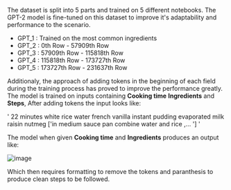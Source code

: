The dataset is split into 5 parts and trained on 5 different notebooks. The GPT-2 model is fine-tuned on this dataset to improve it's adaptability and performance to the scenario.

* GPT_1 : Trained on the most common ingredients
* GPT_2 : 0th Row - 57909th Row
* GPT_3 : 57909th Row - 115818th Row
* GPT_4 : 115818th Row - 173727th Row
* GPT_5 : 173727th Row - 231637th Row

Additionaly, the approach of adding tokens in the beginning of each field during the training process has proved to improve the performance greatly.
The model is trained on inputs containing **Cooking time** **Ingredients** and **Steps**, After adding tokens the input looks like:

' <start-time> 22 minutes <end-time> <start-ingredients> white rice <sep> water <sep> french vanilla instant pudding <sep> evaporated milk <sep> raisin <sep> nutmeg <end-ingredients> <start-steps> ['in medium sauce pan combine water and rice ,… '] <end-steps> '

The model when given **Cooking time** and **Ingredients** produces an output like:

![image](https://github.com/user-attachments/assets/8bc28746-44f6-4865-95a8-cc43ad1905cf)

Which then requires formatting to remove the tokens and paranthesis to produce clean steps to be followed.
